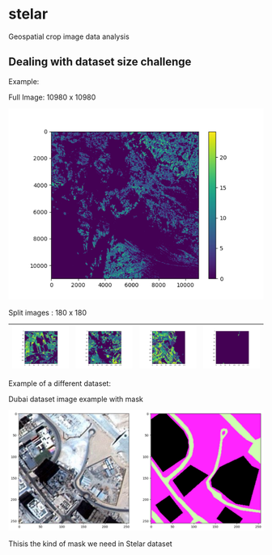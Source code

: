 # stelar
Geospatial crop image data analysis

## Dealing with dataset size challenge

Example: 

Full Image: 10980 x 10980

![Image 1](./showcase_images/splitting/test1.png)

Split images : 180 x 180

| ![Image 1](./showcase_images/splitting/img0_0tt.png) | ![Image 2](./showcase_images/splitting/img0_1tt.png) | ![Image 3](./showcase_images/splitting/img0_2tt.png) | ![Image 2](./showcase_images/splitting/img0_3tt.png) |
|---|---|--|--|


Example of a different dataset: 

Dubai dataset image example with mask

![Image 1](./showcase_images/dubai_data_example/ImageAndMask.png)

Thisis the kind of mask we need in Stelar dataset